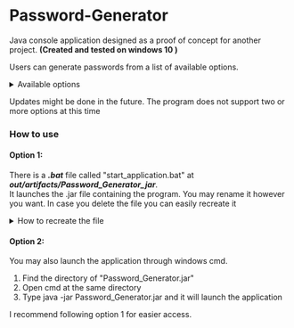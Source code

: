 # Password-Generator
Java console application designed as a proof of concept for another project. **(Created and tested on windows 10 )**

Users can generate passwords from a list of available options.

<details>
  <summary>Available options</summary>
  
  #### Options
  * Digits
  * All characters
  * Small characters
  * Capital characters
  * Symbols
  * All of the above
  
</details>

Updates might be done in the future. The program does not support two or more options at this time

### How to use

#### Option 1:
There is a **_.bat_** file called "start_application.bat" at **_out/artifacts/Password_Generator_jar_**.  
It launches the .jar file containing the program. You may rename it however you want. In case you delete the file you can easily recreate it

<details>
  <summary> How to recreate the file </summary>
  
  ##### Steps
  1. Find the directory of "Password_Generator.jar"  
  2. Create a new document with the extension of **_.bat_**. You may name it however you want  
  3. Edit the **_.bat_** file and type -> java -jar Password_Generator.jar  
  4. Click on the **_.bat_** file and launch the application  
</details>

#### Option 2:
You may also launch the application through windows cmd.

1. Find the directory of "Password_Generator.jar"
2. Open cmd at the same directory
3. Type java -jar Password_Generator.jar and it will launch the application

I recommend following option 1 for easier access.





